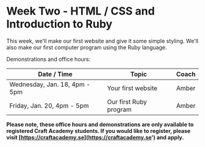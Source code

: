 # Week Two - HTML / CSS and Introduction to Ruby

This week, we'll make our first website and give it some simple styling. We'll also make our first computer program using the Ruby language.

Demonstrations and office hours:

| Date / Time | Topic | Coach |
| -- | -- | -- |
| Wednesday, Jan. 18, 4pm - 5pm | Your first website | Amber |
| Friday, Jan. 20, 4pm - 5pm | Our first Ruby program | Amber |

**Please note, these office hours and demonstrations are only available to registered Craft Academy students. If you would like to register, please visit [https://craftacademy.se](https://craftacademy.se') and apply.**